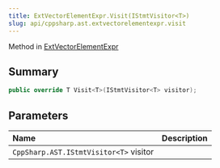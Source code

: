 ```yaml
---
title: ExtVectorElementExpr.Visit(IStmtVisitor<T>)
slug: api/cppsharp.ast.extvectorelementexpr.visit
---
```

Method in [ExtVectorElementExpr](/api/cppsharp/ast/extvectorelementexpr)

## Summary



```csharp
public override T Visit<T>(IStmtVisitor<T> visitor);
```

## Parameters

|Name|Description|
|:---|:---|
|`CppSharp.AST.IStmtVisitor<T>` visitor||

